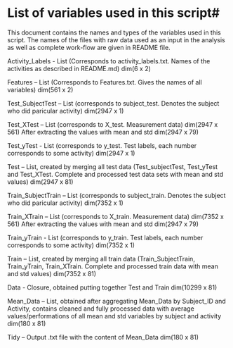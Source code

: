 # List of variables used in this script#

This document contains the names and types of the variables used in this script. The names of the files with raw data used as an input in the analysis as well as complete work-flow are given in README file. 


Activity_Labels  - List (Corresponds to activity_labels.txt. Names of the activities as described in README.md) dim(6 x 2)

Features – List (Corresponds to Features.txt. Gives the names of all variables) dim(561 x 2)

Test_SubjectTest – List (corresponds to subject_test. Denotes the subject who did paricular activity) dim(2947 x 1)

Test_XTest – List (corresponds to X_test. Measurement data) dim(2947 x 561) After extracting the values with mean and std dim(2947 x 79)

Test_yTest  - List (corresponds to y_test. Test labels, each number corresponds to some activity) dim(2947 x 1)

Test – List, created by merging all test data (Test_subjectTest, Test_yTest and  Test_XTest. Complete and processed test data sets with mean and std values) dim(2947 x 81)

Train_SubjectTrain – List (corresponds to subject_train. Denotes the subject who did paricular activity) dim(7352 x 1)

Train_XTrain  – List (corresponds to X_train. Measurement data) dim(7352 x 561) After extracting the values with mean and std dim(2947 x 79)

Train_yTrain  - List (corresponds to y_train. Test labels, each number corresponds to some activity) dim(7352 x 1)

Train – List, created by merging all train data (Train_SubjectTrain, Train_yTrain, Train_XTrain. Complete and processed train data with mean and std values) dim(7352 x 81)

Data  - Closure, obtained putting together Test and Train dim(10299 x 81)

Mean_Data – List, obtained after aggregating Mean_Data by Subject_ID and Activity, contains cleaned and fully processed data with average values/performations of all mean and std variables by subject and activity  dim(180 x 81)

Tidy – Output .txt file with the content of Mean_Data dim(180 x 81)







